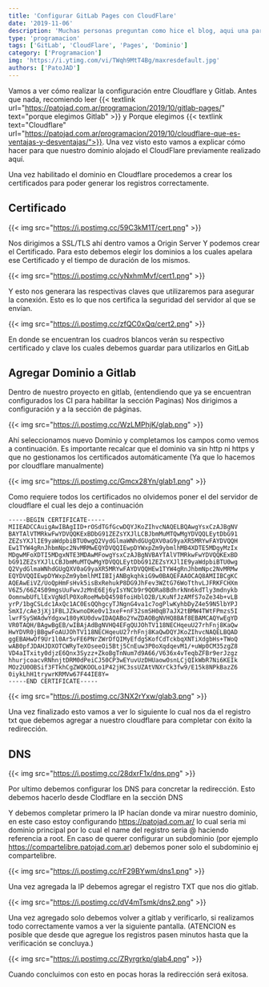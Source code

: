 ```yaml
---
title: 'Configurar GitLab Pages con CloudFlare'
date: '2019-11-06'
description: 'Muchas personas preguntan como hice el blog, aqui una parte mas de como configurar CloudFlare para el dominio del GitLab Pages.'
type: 'programacion'
tags: ['GitLab', 'CloudFlare', 'Pages', 'Dominio']
category: ['Programacion']
img: 'https://i.ytimg.com/vi/TWqh9MtT4Bg/maxresdefault.jpg'
authors: ['PatoJAD']
---
```


Vamos a ver cómo realizar la configuración entre Cloudflare y Gitlab. Antes que nada, recomiendo leer {{< textlink url="https://patojad.com.ar/programacion/2019/10/gitlab-pages/" text="porque elegimos Gitlab" >}} y Porque elegimos {{< textlink text="Cloudflare" url="https://patojad.com.ar/programacion/2019/10/cloudflare-que-es-ventajas-y-desventajas/">}}. Una vez visto esto vamos a explicar cómo hacer para que nuestro dominio alojado el CloudFlare previamente realizado aquí.

Una vez habilitado el dominio en Cloudflare procedemos a crear los certificados para poder generar los registros correctamente.

## Certificado

{{< img src="https://i.postimg.cc/59C3kM1T/cert.png" >}}

Nos dirigimos a SSL/TLS ahí dentro vamos a Origin Server Y podemos crear el Certificado. Para esto debemos elegir los dominios a los cuales apelara ese Certificado y el tiempo de duración de los mismos.

{{< img src="https://i.postimg.cc/yNxhmMvf/cert1.png" >}}

Y esto nos generara las respectivas claves que utilizaremos para asegurar la conexión. Esto es lo que nos certifica la seguridad del servidor al que se envían.

{{< img src="https://i.postimg.cc/zfQC0xQq/cert2.png" >}}

En donde se encuentran los cuadros blancos verán su respectivo certificado y clave los cuales debemos guardar para utilizarlos en GitLab

## Agregar Dominio a Gitlab

Dentro de nuestro proyecto en gitlab, (entendiendo que ya se encuentran configurados los CI para habilitar la sección Paginas) Nos dirigimos a configuración y a la sección de páginas.

{{< img src="https://i.postimg.cc/WzLMPhjK/glab.png" >}}

Ahí seleccionamos nuevo Dominio y completamos los campos como vemos a continuación. Es importante recalcar que el dominio va sin http ni https y que no gestionamos los certificados automáticamente (Ya que lo hacemos por cloudflare manualmente)

{{< img src="https://i.postimg.cc/Gmcx28Yn/glab1.png" >}}

Como requiere todos los certificados no olvidemos poner el del servidor de cloudflare el cual les dejo a continuación

    -----BEGIN CERTIFICATE-----
    MIIEADCCAuigAwIBAgIID+rOSdTGfGcwDQYJKoZIhvcNAQELBQAwgYsxCzAJBgNV
    BAYTAlVTMRkwFwYDVQQKExBDbG91ZEZsYXJlLCBJbmMuMTQwMgYDVQQLEytDbG91
    ZEZsYXJlIE9yaWdpbiBTU0wgQ2VydGlmaWNhdGUgQXV0aG9yaXR5MRYwFAYDVQQH
    Ew1TYW4gRnJhbmNpc2NvMRMwEQYDVQQIEwpDYWxpZm9ybmlhMB4XDTE5MDgyMzIx
    MDgwMFoXDTI5MDgxNTE3MDAwMFowgYsxCzAJBgNVBAYTAlVTMRkwFwYDVQQKExBD
    bG91ZEZsYXJlLCBJbmMuMTQwMgYDVQQLEytDbG91ZEZsYXJlIE9yaWdpbiBTU0wg
    Q2VydGlmaWNhdGUgQXV0aG9yaXR5MRYwFAYDVQQHEw1TYW4gRnJhbmNpc2NvMRMw
    EQYDVQQIEwpDYWxpZm9ybmlhMIIBIjANBgkqhkiG9w0BAQEFAAOCAQ8AMIIBCgKC
    AQEAwEiVZ/UoQpHmFsHvk5isBxRehukP8DG9JhFev3WZtG76WoTthvLJFRKFCHXm
    V6Z5/66Z4S09mgsUuFwvJzMnE6Ej6yIsYNCb9r9QORa8BdhrkNn6kdTly3mdnykb
    OomnwbUfLlExVgNdlP0XoRoeMwbQ4598foiHblO2B/LKuNfJzAMfS7oZe34b+vLB
    yrP/1bgCSLdc1AxQc1AC0EsQQhgcyTJNgnG4va1c7ogPlwKyhbDyZ4e59N5lbYPJ
    SmXI/cAe3jXj1FBLJZkwnoDKe0v13xeF+nF32smSH0qB7aJX2tBMW4TWtFPmzs5I
    lwrFSySWAdwYdgxw180yKU0dvwIDAQABo2YwZDAOBgNVHQ8BAf8EBAMCAQYwEgYD
    VR0TAQH/BAgwBgEB/wIBAjAdBgNVHQ4EFgQUJOhTV118NECHqeuU27rhFnj8KaQw
    HwYDVR0jBBgwFoAUJOhTV118NECHqeuU27rhFnj8KaQwDQYJKoZIhvcNAQELBQAD
    ggEBAHwOf9Ur1l0Ar5vFE6PNrZWrDfQIMyEfdgSKofCdTckbqXNTiXdgbHs+TWoQ
    wAB0pfJDAHJDXOTCWRyTeXOseeOi5Btj5CnEuw3P0oXqdqevM1/+uWp0CM35zgZ8
    VD4aITxity0djzE6Qnx3Syzz+ZkoBgTnNum7d9A66/V636x4vTeqbZFBr9erJzgz
    hhurjcoacvRNhnjtDRM0dPeiCJ50CP3wEYuvUzDHUaowOsnLCjQIkWbR7Ni6KEIk
    MOz2U0OBSif3FTkhCgZWQKOOLo1P42jHC3ssUZAtVNXrCk3fw9/E15k8NPkBazZ6
    0iykLhH1trywrKRMVw67F44IE8Y=
    -----END CERTIFICATE-----

{{< img src="https://i.postimg.cc/3NX2rYxw/glab3.png" >}}

Una vez finalizado esto vamos a ver lo siguiente lo cual nos da el registro txt que debemos agregar a nuestro cloudflare para completar con éxito la redirección.

## DNS

{{< img src="https://i.postimg.cc/28dxrF1x/dns.png" >}}

Por ultimo debemos configurar los DNS para concretar la redirección. Esto debemos hacerlo desde Clodflare en la sección DNS

Y debemos completar primero la IP hacían donde va mirar nuestro dominio, en este caso estoy configurando https://patojad.com.ar/ lo cual seria mi dominio principal por lo cual el name del registro seria @ haciendo referencia a root. En caso de querer configurar un subdominio (por ejemplo https://compartelibre.patojad.com.ar) debemos poner solo el subdominio ej compartelibre.

{{< img src="https://i.postimg.cc/rF29BYwm/dns1.png" >}}

Una vez agregada la IP debemos agregar el registro TXT que nos dio gitlab.

{{< img src="https://i.postimg.cc/dV4mTsmk/dns2.png" >}}

Una vez agregado solo debemos volver a gitlab y verificarlo, si realizamos todo correctamente vamos a ver la siguiente pantalla. (ATENCION es posible que desde que agregue los registros pasen minutos hasta que la verificación se concluya.)

{{< img src="https://i.postimg.cc/ZRyrgrkp/glab4.png" >}}

Cuando concluimos con esto en pocas horas la redirección será exitosa.
